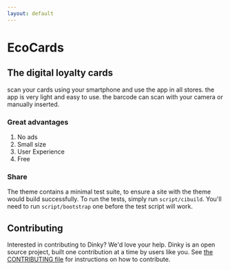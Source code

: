 ```yaml
---
layout: default
---
```

# EcoCards


## The digital loyalty cards 

scan your cards using your smartphone and use the app in all stores.
the app is very light and easy to use.
the barcode can scan with your camera or manually inserted.


### Great advantages

1. No ads
2. Small size
3. User Experience
5. Free


### Share

The theme contains a minimal test suite, to ensure a site with the theme would build successfully. To run the tests, simply run `script/cibuild`. You'll need to run `script/bootstrap` one before the test script will work.

## Contributing

Interested in contributing to Dinky? We'd love your help. Dinky is an open source project, built one contribution at a time by users like you. See [the CONTRIBUTING file](docs/CONTRIBUTING.md) for instructions on how to contribute.
